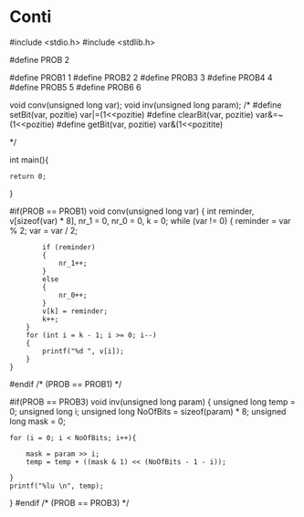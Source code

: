# Conti

#include <stdio.h>
#include <stdlib.h>

#define PROB 2

#define PROB1 1
#define PROB2 2
#define PROB3 3
#define PROB4 4
#define PROB5 5
#define PROB6 6

void conv(unsigned long var);
void inv(unsigned long param);
/*
#define setBit(var, pozitie) var|=(1<<pozitie)
#define clearBit(var, pozitie) var&=~(1<<pozitie)
#define getBit(var, pozitie) var&(1<<pozitite)

*/



int main(){

   
    return 0;
}

#if(PROB == PROB1)
    void conv(unsigned long var)
    {
        int reminder, v[sizeof(var) * 8], nr_1 = 0, nr_0 = 0, k = 0;
        while (var != 0)
        {
            reminder = var % 2;
            var = var / 2;

            if (reminder)
            {
                nr_1++;
            }
            else
            {
                nr_0++;
            }
            v[k] = reminder;
            k++;
        }
        for (int i = k - 1; i >= 0; i--)
        {
            printf("%d ", v[i]);
        }
    }
#endif /* (PROB == PROB1) */

#if(PROB == PROB3)
void inv(unsigned long param)
{
    unsigned long temp = 0;
    unsigned long i;
    unsigned long NoOfBits = sizeof(param) * 8;
    unsigned long mask = 0;

    for (i = 0; i < NoOfBits; i++){

        mask = param >> i;
        temp = temp + ((mask & 1) << (NoOfBits - 1 - i));

    }
    printf("%lu \n", temp);
}
#endif /* (PROB == PROB3) */
